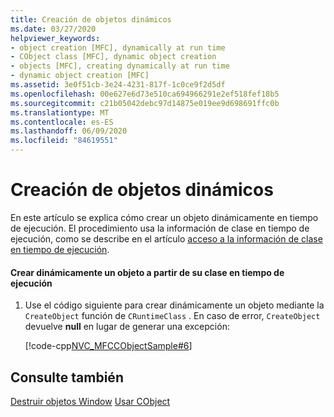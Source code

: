 ```yaml
---
title: Creación de objetos dinámicos
ms.date: 03/27/2020
helpviewer_keywords:
- object creation [MFC], dynamically at run time
- CObject class [MFC], dynamic object creation
- objects [MFC], creating dynamically at run time
- dynamic object creation [MFC]
ms.assetid: 3e0f51cb-3e24-4231-817f-1c0ce9f2d5df
ms.openlocfilehash: 00e627e6d73e510ca694966291e2ef518fef18b5
ms.sourcegitcommit: c21b05042debc97d14875e019ee9d698691ffc0b
ms.translationtype: MT
ms.contentlocale: es-ES
ms.lasthandoff: 06/09/2020
ms.locfileid: "84619551"
---
```

# <a name="dynamic-object-creation"></a>Creación de objetos dinámicos

En este artículo se explica cómo crear un objeto dinámicamente en tiempo de ejecución. El procedimiento usa la información de clase en tiempo de ejecución, como se describe en el artículo [acceso a la información de clase en tiempo de ejecución](accessing-run-time-class-information.md).

#### <a name="dynamically-create-an-object-given-its-run-time-class"></a>Crear dinámicamente un objeto a partir de su clase en tiempo de ejecución

1. Use el código siguiente para crear dinámicamente un objeto mediante la `CreateObject` función de `CRuntimeClass` . En caso de error, `CreateObject` devuelve **null** en lugar de generar una excepción:

   [!code-cpp[NVC_MFCCObjectSample#6](codesnippet/cpp/dynamic-object-creation_1.cpp)]

## <a name="see-also"></a>Consulte también

[Destruir objetos Window](tn017-destroying-window-objects.md) 
 [Usar CObject](using-cobject.md)
